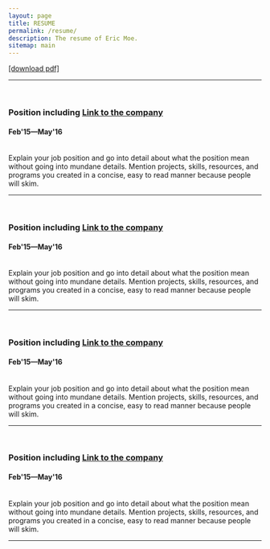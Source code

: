 ```yaml
---
layout: page
title: RESUME
permalink: /resume/
description: The resume of Eric Moe.
sitemap: main
---
```

<!-- include the resume link here -->
<a href="https://en.wikipedia.org/wiki/Link_(The_Legend_of_Zelda)" target="blank">[download pdf]</a>
<br/>
<hr/>
<br/>

<!-- repeat this code block for everything you want to include -->

<h3>Position including <a href="https://en.wikipedia.org/wiki/Link_(The_Legend_of_Zelda)" target="blank">Link to the company</a></h3>
<h4>Feb'15—May'16</h4>
<br/>
Explain your job position and go into detail about what the position mean without going into mundane details. Mention projects, skills, resources, and programs you created in a concise, easy to read manner because people will skim.
<br/>
<hr/>
<br/>

<!-- repeat this code block for everything you want to include -->

<h3>Position including <a href="https://en.wikipedia.org/wiki/Link_(The_Legend_of_Zelda)" target="blank">Link to the company</a></h3>
<h4>Feb'15—May'16</h4>
<br/>
Explain your job position and go into detail about what the position mean without going into mundane details. Mention projects, skills, resources, and programs you created in a concise, easy to read manner because people will skim.
<br/>
<hr/>
<br/>

<!-- repeat this code block for everything you want to include -->

<h3>Position including <a href="https://en.wikipedia.org/wiki/Link_(The_Legend_of_Zelda)" target="blank">Link to the company</a></h3>
<h4>Feb'15—May'16</h4>
<br/>
Explain your job position and go into detail about what the position mean without going into mundane details. Mention projects, skills, resources, and programs you created in a concise, easy to read manner because people will skim.
<br/>
<hr/>
<br/>

<!-- repeat this code block for everything you want to include -->

<h3>Position including <a href="https://en.wikipedia.org/wiki/Link_(The_Legend_of_Zelda)" target="blank">Link to the company</a></h3>
<h4>Feb'15—May'16</h4>
<br/>
Explain your job position and go into detail about what the position mean without going into mundane details. Mention projects, skills, resources, and programs you created in a concise, easy to read manner because people will skim.
<br/>
<hr/>
<br/>
